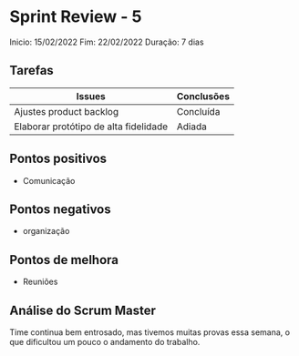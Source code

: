 # Sprint Review - 5

Inicio: 15/02/2022
Fim: 22/02/2022
Duração: 7 dias

## Tarefas

| Issues                                | Conclusões |
| ------------------------------------- | ---------- |
| Ajustes product backlog               | Concluída  |
| Elaborar protótipo de alta fidelidade | Adiada     |


## Pontos positivos
* Comunicação

## Pontos negativos
* organização

## Pontos de melhora
* Reuniões

## Análise do Scrum Master
Time continua bem entrosado, mas tivemos muitas provas essa semana, o que dificultou um pouco o andamento do trabalho.
